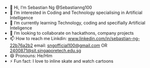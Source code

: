 - 👋 Hi, I’m Sebastian Ng @Sebastianng100
- 👀 I’m interested in Coding and Technology specialising in Artificial Intelligence
- 🌱 I’m currently learning Technology, coding and specifially Artificial Inteligence
- 💞️ I’m looking to collaborate on hackathons, company projects
- 📫 How to reach me Linkdin: www.linkedin.com/in/sebastian-ng-22b76a2b2 email: sngofficial100@gmail.com OR 2400871@sit.singaporetech.edu.sg
- 😄 Pronouns: He/Him
- ⚡ Fun fact: I love to inline skate and watch cartoons

<!---
Sebastianng100/Sebastianng100 is a ✨ special ✨ repository because its `README.md` (this file) appears on your GitHub profile.
You can click the Preview link to take a look at your changes.
--->
